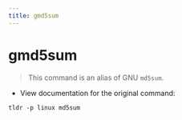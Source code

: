 ```yaml
---
title: gmd5sum
---
```

# gmd5sum

> This command is an alias of GNU `md5sum`.

- View documentation for the original command:

`tldr -p linux md5sum`
